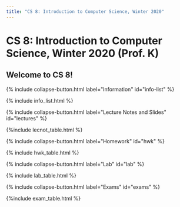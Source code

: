 ```yaml
---
title: "CS 8: Introduction to Computer Science, Winter 2020"
---
```


# CS 8: Introduction to Computer Science, Winter 2020 (Prof. K)

## Welcome to CS 8!


{% include collapse-button.html label="Information" id="info-list" %}
<div class="collapse" id="info-list">
 <div class="card card-body">
  {% include info_list.html %}
 </div>
</div>


{% include collapse-button.html label="Lecture Notes and Slides" id="lectures" %}
<div class="collapse" id="lectures">
 <div class="card card-body" markdown="1">
   {%include lecnot_table.html %}
 </div>
</div>


{% include collapse-button.html label="Homework" id="hwk" %}
<div class="collapse" id="hwk">
 <div class="card card-body">
  {% include hwk_table.html %}
 </div>
</div>

{% include collapse-button.html label="Lab" id="lab" %}
<div class="collapse" id="lab">
 <div class="card card-body">
  {% include lab_table.html %}
 </div>
</div>

{% include collapse-button.html label="Exams" id="exams" %}
<div class="collapse" id="exams">
 <div class="card card-body">
  {%include exam_table.html %}
 </div>
</div>


